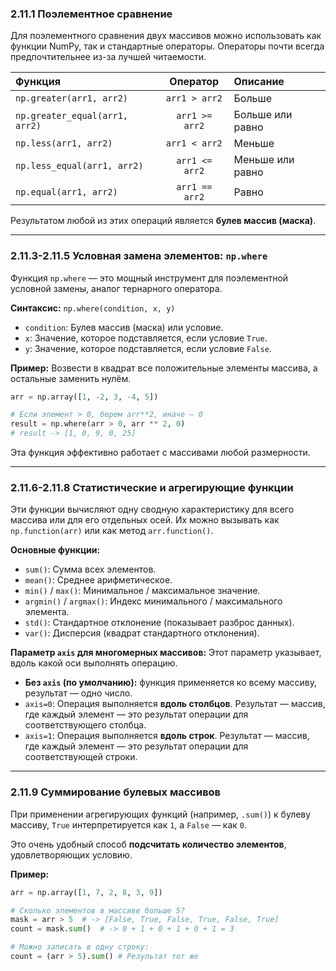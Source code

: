 ### 2.11.1 Поэлементное сравнение

Для поэлементного сравнения двух массивов можно использовать как функции NumPy, так и стандартные операторы. Операторы почти всегда предпочтительнее из-за лучшей читаемости.

| Функция | Оператор | Описание |
| :--- | :---: | :--- |
| `np.greater(arr1, arr2)` | `arr1 > arr2` | Больше |
| `np.greater_equal(arr1, arr2)`| `arr1 >= arr2`| Больше или равно |
| `np.less(arr1, arr2)` | `arr1 < arr2` | Меньше |
| `np.less_equal(arr1, arr2)` | `arr1 <= arr2` | Меньше или равно |
| `np.equal(arr1, arr2)` | `arr1 == arr2` | Равно |

Результатом любой из этих операций является **булев массив (маска)**.

---

### 2.11.3-2.11.5 Условная замена элементов: `np.where`

Функция `np.where` — это мощный инструмент для поэлементной условной замены, аналог тернарного оператора.

**Синтаксис:**
`np.where(condition, x, y)`

*   `condition`: Булев массив (маска) или условие.
*   `x`: Значение, которое подставляется, если условие `True`.
*   `y`: Значение, которое подставляется, если условие `False`.

**Пример:**
Возвести в квадрат все положительные элементы массива, а остальные заменить нулём.
```python
arr = np.array([1, -2, 3, -4, 5])

# Если элемент > 0, берем arr**2, иначе — 0
result = np.where(arr > 0, arr ** 2, 0) 
# result -> [1, 0, 9, 0, 25]
```
Эта функция эффективно работает с массивами любой размерности.

---

### 2.11.6-2.11.8 Статистические и агрегирующие функции

Эти функции вычисляют одну сводную характеристику для всего массива или для его отдельных осей. Их можно вызывать как `np.function(arr)` или как метод `arr.function()`.

**Основные функции:**
*   `sum()`: Сумма всех элементов.
*   `mean()`: Среднее арифметическое.
*   `min()` / `max()`: Минимальное / максимальное значение.
*   `argmin()` / `argmax()`: Индекс минимального / максимального элемента.
*   `std()`: Стандартное отклонение (показывает разброс данных).
*   `var()`: Дисперсия (квадрат стандартного отклонения).

**Параметр `axis` для многомерных массивов:**
Этот параметр указывает, вдоль какой оси выполнять операцию.
*   **Без `axis` (по умолчанию):** функция применяется ко всему массиву, результат — одно число.
*   `axis=0`: Операция выполняется **вдоль столбцов**. Результат — массив, где каждый элемент — это результат операции для соответствующего столбца.
*   `axis=1`: Операция выполняется **вдоль строк**. Результат — массив, где каждый элемент — это результат операции для соответствующей строки.

---

### 2.11.9 Суммирование булевых массивов

При применении агрегирующих функций (например, `.sum()`) к булеву массиву, `True` интерпретируется как `1`, а `False` — как `0`.

Это очень удобный способ **подсчитать количество элементов**, удовлетворяющих условию.

**Пример:**
```python
arr = np.array([1, 7, 2, 8, 3, 9])

# Сколько элементов в массиве больше 5?
mask = arr > 5  # -> [False, True, False, True, False, True]
count = mask.sum()  # -> 0 + 1 + 0 + 1 + 0 + 1 = 3

# Можно записать в одну строку:
count = (arr > 5).sum() # Результат тот же
```
